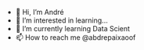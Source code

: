 - 👋 Hi, I’m André
- 👀 I’m interested in learning...
- 🌱 I’m currently learning Data Scient 
- 📫 How to reach me @abdrepaixaoof

<!---
Zont3R/Zont3R is a ✨ special ✨ repository because its `README.md` (this file) appears on your GitHub profile.
You can click the Preview link to take a look at your changes.
--->
